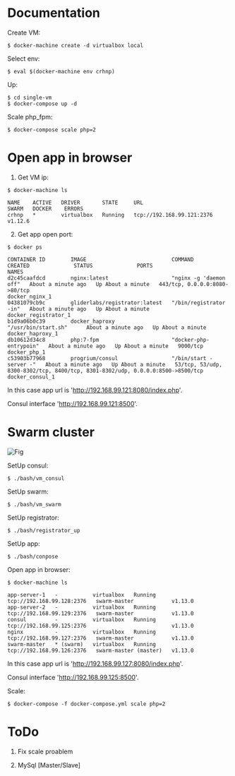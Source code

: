 # Documentation

Create VM:

```
$ docker-machine create -d virtualbox local
```

Select env:

```
$ eval $(docker-machine env crhnp)
```

Up:

```
$ cd single-vm
$ docker-compose up -d
```

Scale php_fpm:

```
$ docker-compose scale php=2
```

# Open app in browser

1) Get VM ip:
```
$ docker-machine ls

NAME    ACTIVE   DRIVER       STATE     URL                         SWARM   DOCKER    ERRORS
crhnp   *        virtualbox   Running   tcp://192.168.99.121:2376           v1.12.6
```

2) Get app open port:
```
$ docker ps

CONTAINER ID        IMAGE                           COMMAND                  CREATED              STATUS              PORTS                                                                            NAMES
d2c45caafdcd        nginx:latest                    "nginx -g 'daemon off"   About a minute ago   Up About a minute   443/tcp, 0.0.0.0:8080->80/tcp                                                    docker_nginx_1
04381079cb9c        gliderlabs/registrator:latest   "/bin/registrator -in"   About a minute ago   Up About a minute                                                                                    docker_registrator_1
b1d9a06b0c39        docker_haproxy                  "/usr/bin/start.sh"      About a minute ago   Up About a minute                                                                                    docker_haproxy_1
db10612d34c8        php:7-fpm                       "docker-php-entrypoin"   About a minute ago   Up About a minute   9000/tcp                                                                         docker_php_1
c53903b77968        progrium/consul                 "/bin/start -server -"   About a minute ago   Up About a minute   53/tcp, 53/udp, 8300-8302/tcp, 8400/tcp, 8301-8302/udp, 0.0.0.0:8500->8500/tcp   docker_consul_1
```

In this case app url is 'http://192.168.99.121:8080/index.php'.

Consul interface 'http://192.168.99.121:8500'.

# Swarm cluster

![Fig](https://github.com/movercenco/docker/blob/master/fig.png)

SetUp consul:
```
$ ./bash/vm_consul
```

SetUp swarm:
```
$ ./bash/vm_swarm
```

SetUp registrator:
```
$ ./bash/registrator_up
```

SetUp app:
```
$ ./bash/conpose
```

Open app in browser:
```
$ docker-machine ls

app-server-1   -           virtualbox   Running   tcp://192.168.99.128:2376   swarm-master            v1.13.0
app-server-2   -           virtualbox   Running   tcp://192.168.99.129:2376   swarm-master            v1.13.0
consul         -           virtualbox   Running   tcp://192.168.99.125:2376                           v1.13.0
nginx          -           virtualbox   Running   tcp://192.168.99.127:2376   swarm-master            v1.13.0
swarm-master   * (swarm)   virtualbox   Running   tcp://192.168.99.126:2376   swarm-master (master)   v1.13.0
```

In this case app url is 'http://192.168.99.127:8080/index.php'.

Consul interface 'http://192.168.99.125:8500'.

Scale: 
```
$ docker-compose -f docker-compose.yml scale php=2
```

# ToDo

1. Fix scale proablem

2. MySql [Master/Slave]


